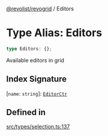 [@revolist/revogrid](README.md) / Editors

# Type Alias: Editors

```ts
type Editors: {};
```

Available editors in grid

## Index Signature

 \[`name`: `string`\]: [`EditorCtr`](TypeAlias.EditorCtr.md)

## Defined in

[src/types/selection.ts:137](https://github.com/revolist/revogrid/blob/7c04a51ec5214ac7292502c14a49e3fb70d452cb/src/types/selection.ts#L137)
